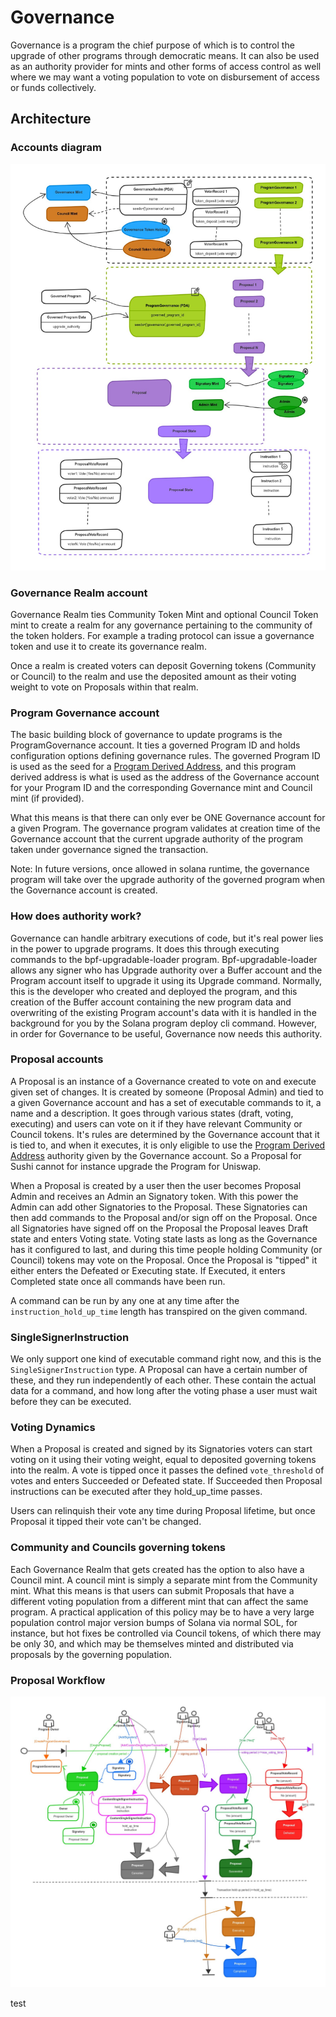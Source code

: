 # Governance

Governance is a program the chief purpose of which is to control the upgrade of other programs through democratic means.
It can also be used as an authority provider for mints and other forms of access control as well where we may want
a voting population to vote on disbursement of access or funds collectively.

## Architecture

### Accounts diagram

![Accounts diagram](./resources/governance-accounts.jpg)

### Governance Realm account

Governance Realm ties Community Token Mint and optional Council Token mint to create a realm
for any governance pertaining to the community of the token holders.
For example a trading protocol can issue a governance token and use it to create its governance realm.

Once a realm is created voters can deposit Governing tokens (Community or Council) to the realm and
use the deposited amount as their voting weight to vote on Proposals within that realm.

### Program Governance account

The basic building block of governance to update programs is the ProgramGovernance account.
It ties a governed Program ID and holds configuration options defining governance rules.
The governed Program ID is used as the seed for a [Program Derived Address](https://docs.solana.com/developing/programming-model/calling-between-programs#program-derived-addresses),
and this program derived address is what is used as the address of the Governance account for your Program ID
and the corresponding Governance mint and Council mint (if provided).

What this means is that there can only ever be ONE Governance account for a given Program.
The governance program validates at creation time of the Governance account that the current upgrade authority of the program
taken under governance signed the transaction.

Note: In future versions, once allowed in solana runtime, the governance program will take over the upgrade authority
of the governed program when the Governance account is created.

### How does authority work?

Governance can handle arbitrary executions of code, but it's real power lies in the power to upgrade programs.
It does this through executing commands to the bpf-upgradable-loader program.
Bpf-upgradable-loader allows any signer who has Upgrade authority over a Buffer account and the Program account itself
to upgrade it using its Upgrade command.
Normally, this is the developer who created and deployed the program, and this creation of the Buffer account containing
the new program data and overwriting of the existing Program account's data with it is handled in the background for you
by the Solana program deploy cli command.
However, in order for Governance to be useful, Governance now needs this authority.

### Proposal accounts

A Proposal is an instance of a Governance created to vote on and execute given set of changes.
It is created by someone (Proposal Admin) and tied to a given Governance account
and has a set of executable commands to it, a name and a description.
It goes through various states (draft, voting, executing) and users can vote on it
if they have relevant Community or Council tokens.
It's rules are determined by the Governance account that it is tied to, and when it executes,
it is only eligible to use the [Program Derived Address](https://docs.solana.com/developing/programming-model/calling-between-programs#program-derived-addresses)
authority given by the Governance account.
So a Proposal for Sushi cannot for instance upgrade the Program for Uniswap.

When a Proposal is created by a user then the user becomes Proposal Admin and receives an Admin an Signatory token.
With this power the Admin can add other Signatories to the Proposal.
These Signatories can then add commands to the Proposal and/or sign off on the Proposal.
Once all Signatories have signed off on the Proposal the Proposal leaves Draft state and enters Voting state.
Voting state lasts as long as the Governance has it configured to last, and during this time
people holding Community (or Council) tokens may vote on the Proposal.
Once the Proposal is "tipped" it either enters the Defeated or Executing state.
If Executed, it enters Completed state once all commands have been run.

A command can be run by any one at any time after the `instruction_hold_up_time` length has transpired on the given command.

### SingleSignerInstruction

We only support one kind of executable command right now, and this is the `SingleSignerInstruction` type.
A Proposal can have a certain number of these, and they run independently of each other.
These contain the actual data for a command, and how long after the voting phase a user must wait before they can be executed.

### Voting Dynamics

When a Proposal is created and signed by its Signatories voters can start voting on it using their voting weight,
equal to deposited governing tokens into the realm. A vote is tipped once it passes the defined `vote_threshold` of votes
and enters Succeeded or Defeated state. If Succeeded then Proposal instructions can be executed after they hold_up_time passes.

Users can relinquish their vote any time during Proposal lifetime, but once Proposal it tipped their vote can't be changed.

### Community and Councils governing tokens

Each Governance Realm that gets created has the option to also have a Council mint.
A council mint is simply a separate mint from the Community mint.
What this means is that users can submit Proposals that have a different voting population from a different mint
that can affect the same program. A practical application of this policy may be to have a very large population control
major version bumps of Solana via normal SOL, for instance, but hot fixes be controlled via Council tokens,
of which there may be only 30, and which may be themselves minted and distributed via proposals by the governing population.

### Proposal Workflow

![Proposal Workflow](./resources/governance-workflow.jpg)

test

